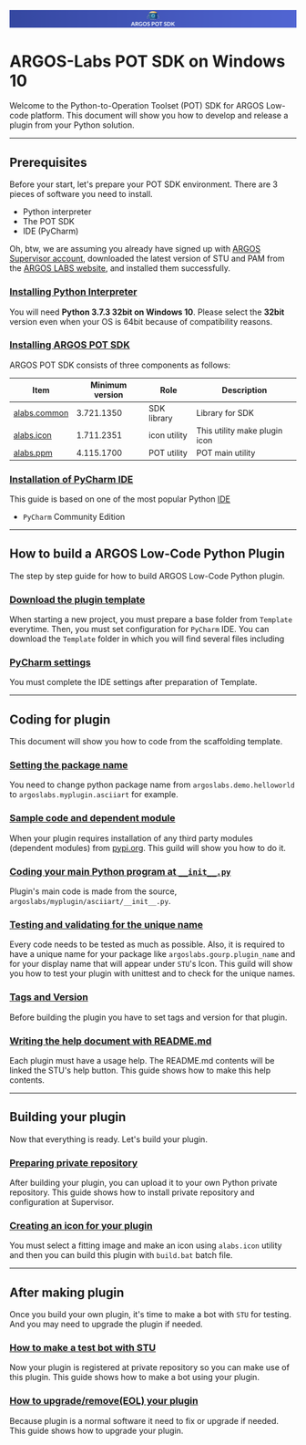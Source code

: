 

![top-header](Captures/top-header.png)



# ARGOS-Labs POT SDK on Windows 10

Welcome to the Python-to-Operation Toolset (POT) SDK for ARGOS Low-code platform. This document will show you how to develop and release a plugin from your Python solution.

---
## Prerequisites

Before your start, let's prepare your POT SDK environment. There are 3 pieces of software you need to install.
- Python interpreter
- The POT SDK
- IDE (PyCharm)

Oh, btw, we are assuming you already have signed up with [ARGOS Supervisor account](https://rpa.argos-labs.com/), downloaded the latest version of STU and PAM from the [ARGOS LABS website](https://www.argos-labs.com/#download), and installed them successfully.

### [Installing Python Interpreter](Install_Python_Interpreter_Windows10.md)

You will need **Python 3.7.3 32bit on Windows 10**. Please select the **32bit** version even when your OS is 64bit because of compatibility reasons.

### [Installing ARGOS POT SDK](Install_ARGOS_POT_SDK_Windows10.md)

ARGOS POT SDK consists of three components as follows:

| Item | Minimum version | Role | Description |
|---|---|---|---|
| [alabs.common](https://pypi-official.argos-labs.com/#/package/alabs-common) | 3.721.1350 | SDK library | Library for SDK |
| [alabs.icon](https://pypi-official.argos-labs.com/#/package/alabs-icon) | 1.711.2351 | icon utility | This utility make plugin icon |
| [alabs.ppm](https://pypi-official.argos-labs.com/#/package/alabs-ppm) | 4.115.1700 | POT utility | POT main utility |


### [Installation of PyCharm IDE](Install_PyCharm_Windows10.md)

This guide is based on one of the most popular Python [IDE](https://en.wikipedia.org/wiki/Integrated_development_environment)
* `PyCharm` Community Edition

---
## How to build a ARGOS Low-Code Python Plugin

The step by step guide for how to build ARGOS Low-Code Python plugin.

### [Download the plugin template](Download_Template.md)

When starting a new project, you must prepare a base folder from `Template` everytime. Then, you must set configuration for `PyCharm` IDE.
You can download the `Template` folder in which you will find several files including 

### [PyCharm settings](PyCharm_Settings_Windows10.md)
You must complete the IDE settings after preparation of Template.

---
## Coding for plugin
This document will show you how to code from the scaffolding template.

### [Setting the package name](Set_Package_name_Windows10.md)

You need to change python package name from `argoslabs.demo.helloworld` to `argoslabs.myplugin.asciiart` for example.

### [Sample code and dependent module](Install_Dependent_modules_Windows10.md)

When your plugin requires installation of any third party modules (dependent modules) from [pypi.org](https://pypi.org). This guild will show you how to do it.

### [Coding your main Python program at `__init__.py`](Main_Coding_Windows10.md)

Plugin's main code is made from the source, `argoslabs/myplugin/asciiart/__init__.py`.

### [Testing and validating for the unique name](Testing_Windows10.md)

Every code needs to be tested as much as possible. Also, it is required to have a unique name for your package like `argoslabs.gourp.plugin_name` and for your display name that will appear under `STU`'s Icon. This guild will show you how to test your plugin with unittest and to check for the unique names. 

### [Tags and Version](Setup_yaml.md)
Before building the plugin you have to set tags and version for that plugin.

### [Writing the help document with README.md](Usage_Help_with_README.md)
Each plugin must have a usage help. The README.md contents will be linked the STU's help button. This guide shows how to make this help contents.

---
## Building your plugin

Now that everything is ready. Let's build your plugin.

### [Preparing private repository](Preparing_Private_Repository_Windows10.md)

After building your plugin, you can upload it to your own Python private repository. This guide shows how to install private repository and configuration at Supervisor.

### [Creating an icon for your plugin](build_icon_plugin_Windows10.md)
You must select a fitting image and make an icon using `alabs.icon` utility and then you can build this plugin with `build.bat` batch file.

---
## After making plugin

Once you build your own plugin, it's time to make a bot with `STU` for testing. And you may need to upgrade the plugin if needed.

### [How to make a test bot with STU](Make_testing_bot_STU.md)

Now your plugin is registered at private repository so you can make use of this plugin. This guide shows how to make a bot using your plugin.

### [How to upgrade/remove(EOL) your plugin](How_to_Upgrade_plugin.md)
Because plugin is a normal software it need to fix or upgrade if needed. This guide shows how to upgrade your plugin.

